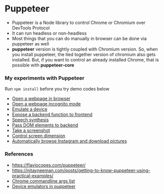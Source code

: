 # Puppeteer
- Puppeteer is a Node library to control Chrome or Chromium over DevTools Protocol
- It can run headless or non-headless
- Most things that you can do manually in browser can be done via puppeteer as well
- **puppeteer** version is tightly coupled with Chromium version. So, when you install puppeteer, the tied together version of chromium also gets installed. But, if you want to control an already installed Chrome, that is possible with **puppeteer-core**

### My experiments with Puppeteer
Run `npm install` before you try demo codes below
- [Open a webpage in browser](open-webpage.js)
- [Open a webpage incognito mode](incognito-browser.js)
- [Emulate a device](emulate-device.js)
- [Expose a backend function to frontend](expose-function.js)
- [Speech synthesis](speech-synthesis.js)
- [Pass DOM elements to backend](return-DOM-element.js)
- [Take a screenshot](screenshot.js)
- [Control screen dimension](viewport.js)
- [Automatically browse Instagram and download pictures](instagram/crawl-instagram.js)

### References
- https://flaviocopes.com/puppeteer/
- https://nitayneeman.com/posts/getting-to-know-puppeteer-using-practical-examples/
- [Chrome commandline args list](https://peter.sh/experiments/chromium-command-line-switches/#user-data-dir)
- [Device emulators in puppeteer](https://github.com/GoogleChrome/puppeteer/blob/master/lib/DeviceDescriptors.js)
